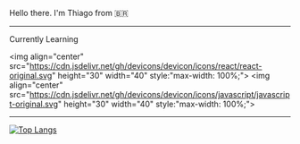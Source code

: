 Hello there.
I'm Thiago from :brazil:

___

  Currently Learning
  
  <img align="center" src="https://cdn.jsdelivr.net/gh/devicons/devicon/icons/react/react-original.svg" height="30" width="40" style:"max-width: 100%;">
  <img align="center" src="https://cdn.jsdelivr.net/gh/devicons/devicon/icons/javascript/javascript-original.svg" height="30" width="40" style:"max-width: 100%;">
  
___

[![Top Langs](https://github-readme-stats.vercel.app/api/top-langs/?username=thiagocarvalho93&layout=compact)](https://github.com/anuraghazra/github-readme-stats)

